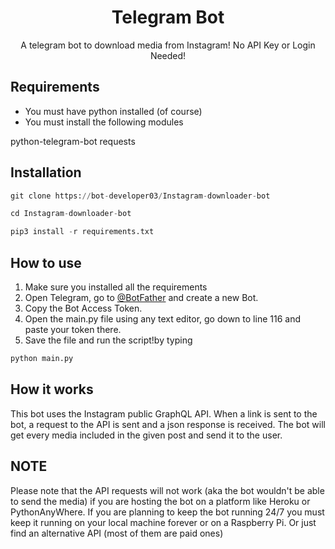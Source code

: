 <h1 align="center">Telegram Bot</h1>
<p align="center">A telegram bot to download media from Instagram! No API Key or Login Needed!<p>

## Requirements
* You must have python installed (of course)
* You must install the following modules

 python-telegram-bot
 requests
## Installation
```python
git clone https://bot-developer03/Instagram-downloader-bot
```
```python
cd Instagram-downloader-bot
```
```python
pip3 install -r requirements.txt
```
## How to use
1. Make sure you installed all the requirements
2. Open Telegram, go to [@BotFather](https://t.me/botfather) and create a new Bot.
3. Copy the Bot Access Token.
4. Open the main.py file using any text editor, go down to line 116 and paste your token there.
5. Save the file and run the script!by typing

```python
python main.py
```

## How it works
This bot uses the Instagram public GraphQL API. When a link is sent to the bot, a request to the API is sent and a json response is received. The bot will get every media included in the given post and send it to the user.

## NOTE
Please note that the API requests will not work (aka the bot wouldn't be able to send the media) if you are hosting the bot on a platform like Heroku or PythonAnyWhere. If you are planning to keep the bot running 24/7 you must keep it running on your local machine forever or on a Raspberry Pi. Or just find an alternative API (most of them are paid ones)